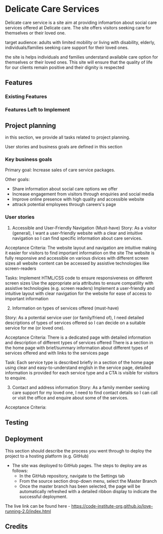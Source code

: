 # Delicate Care Services

Delicate care service is a site aim at providing infomartion about social care services offered at Delicate care. The site offers visitors seeking care for themselves or their loved one.

target audience: adults with limited mobility or living with disability, elderly, individuals/families seeking care support for their loved ones.

the site is helps individuals and families understand available care option for themselves or their loved ones. This site will ensure that the quality of life for our clients remain positive and their dignity is respected

## Features 


### Existing Features



### Features Left to Implement

## Project planning
in this section, we provide all tasks related to project planning. 

User stories and business goals are defined in this section

### Key business goals

Primary goal: Increase sales of care service packages.

Other goals:
- Share information about social care options we offer
- Increase engagement from visitors through enquiries and social media
- Improve online presence with high quality and accessible website
- attrack potential employees through careers's page

### User stories

1) Accessible and User-Friendly Navigation (Must-have)
Story: 
As a visitor (general), I want a user-friendly website with a clear and intuitive navigation so I can find specific information about care services.

Acceptance Criteria:
The website layout and navigation are intuitive making it easier for visitors to find important information on the site
The website is fully responsive and accessible on various divices with different screen sizes
all website content can be accessed by assistive technologies like screen-readers 

Tasks:
Implement HTML/CSS code to ensure responsiveness on different screen sizes
Use the appropriate aria attributes to ensure compatility with assistive technologies (e.g. screen readers)
Implement a user-friendly and intuitive layout with clear navigation for the website for ease of access to important information

2) Information on types of services offered (must-have)

Story: 
As a potential service user (or family/friend of), I need detailed descriptions of types of services offered so I can decide on a suitable service for me (or loved one).

Acceptance Criteria:
There is a dedicated page with detailed information and description of different types of services offered
There is a section in the home page with brief/summary information about different types of services offered and with links to the services page

Task:
Each service type is described briefly in a section of the home page using clear and easy-to-understand english
in the service page, detailed information is provided for each service type and a CTA is visible for visitors to enquire.

3) Contact and address information
Story:
As a family member seeking care support for my loved one, I need to find contact details so I can call or visit the office and enquire about some of the services.

Acceptance Criteria:




## Testing 



## Deployment

This section should describe the process you went through to deploy the project to a hosting platform (e.g. GitHub) 

- The site was deployed to GitHub pages. The steps to deploy are as follows: 
  - In the GitHub repository, navigate to the Settings tab 
  - From the source section drop-down menu, select the Master Branch
  - Once the master branch has been selected, the page will be automatically refreshed with a detailed ribbon display to indicate the successful deployment. 

The live link can be found here - https://code-institute-org.github.io/love-running-2.0/index.html 


## Credits 


